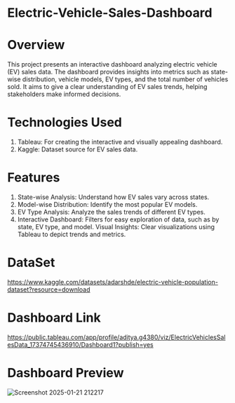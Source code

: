 # Electric-Vehicle-Sales-Dashboard

# Overview
This project presents an interactive dashboard analyzing electric vehicle (EV) sales data. The dashboard provides insights into metrics such as state-wise distribution, vehicle models, EV types, and the total number of vehicles sold. It aims to give a clear understanding of EV sales trends, helping stakeholders make informed decisions.

# Technologies Used
1) Tableau: For creating the interactive and visually appealing dashboard.
2) Kaggle: Dataset source for EV sales data.
   
# Features
1) State-wise Analysis: Understand how EV sales vary across states.
2) Model-wise Distribution: Identify the most popular EV models.
3) EV Type Analysis: Analyze the sales trends of different EV types.
4) Interactive Dashboard: Filters for easy exploration of data, such as by state, EV type, and model.
Visual Insights: Clear visualizations using Tableau to depict trends and metrics.

# DataSet
 https://www.kaggle.com/datasets/adarshde/electric-vehicle-population-dataset?resource=download

# Dashboard Link
 https://public.tableau.com/app/profile/aditya.g4380/viz/ElectricVehiclesSalesData_17374745436910/Dashboard1?publish=yes

# Dashboard Preview

![Screenshot 2025-01-21 212217](https://github.com/user-attachments/assets/23e2b0d4-f567-4af5-b68c-0bcdc2296789)
  
